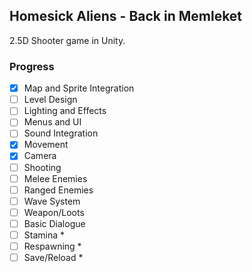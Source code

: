 ## Homesick Aliens - Back in Memleket
2.5D Shooter game in Unity.

### Progress
- [X] Map and Sprite Integration
- [ ] Level Design
- [ ] Lighting and Effects
- [ ] Menus and UI
- [ ] Sound Integration
- [X] Movement
- [X] Camera
- [ ] Shooting
- [ ] Melee Enemies
- [ ] Ranged Enemies
- [ ] Wave System
- [ ] Weapon/Loots
- [ ] Basic Dialogue
- [ ] Stamina *
- [ ] Respawning *
- [ ] Save/Reload *
